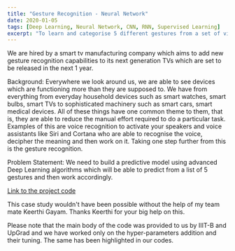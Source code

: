 ```yaml
---
title: "Gesture Recognition - Neural Network"
date: 2020-01-05
tags: [Deep Learning, Neural Network, CNN, RNN, Supervised Learning]
excerpt: "To learn and categorise 5 different gestures from a set of videos using deep learning algorithms "
---
```

We are hired by a smart tv manufacturing company which aims to add new gesture recognition capabilities to its next generation TVs which are set to be released in the next 1 year.

Background: Everywhere we look around us, we are able to see devices which are functioning more than they are supposed to. We have from everything from everyday household devices such as smart watches, smart bulbs, smart TVs to sophisticated machinery such as smart cars, smart medical devices. All of these things have one common theme to them, that is, they are able to reduce the manual effort required to do a particular task. Examples of this are voice recognition to activate your speakers and voice assistants like Siri and Cortana who are able to recognise the voice, decipher the meaning and then work on it. Taking one step further from this is the gesture recognition.

Problem Statement: We need to build a predictive model using advanced Deep Learning algorithms which will be able to predict from a list of 5 gestures and then work accordingly.


[Link to the project code](https://github.com/Smitan94/Data-Science/blob/master/Gesture%20recognition%20-%20Neural%20Network.ipynb)

This case study wouldn't have been possible without the help of my team mate Keerthi Gayam. Thanks Keerthi for your big help on this.

Please note that the main body of the code was provided to us by IIIT-B and UpGrad and we have worked only on the hyper-parameters addition and their tuning. The same has been highlighted in our codes.
